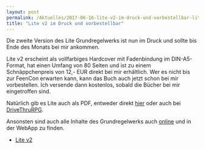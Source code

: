 ```yaml
---
layout: post
permalink: /Aktuelles/2017-06-16-lite-v2-im-druck-und-vorbestellbar-lite
title: "Lite v2 im Druck und vorbestellbar"
---
```


Die zweite Version des Lite Grundregelwerks ist nun im Druck und sollte bis Ende des Monats bei mir ankommen.

Lite v2 erscheint als vollfarbiges Hardcover mit Fadenbindung im DIN-A5-Format, hat einen Umfang von 80 Seiten und ist zu einem Schnäppchenpreis von 12,- EUR direkt bei mir erhältlich. Wer es nicht bis zur FeenCon erwarten kann, kann das Buch auch jetzt schon bei mir vorbestellen. Ich versende dann kostenlos, sobald die Bücher bei mir eingetroffen sind.

Natürlich gib es Lite auch als PDF, entweder direkt [hier](https://lite.jcgames.de/Publikationen/) oder auch bei [DriveThruRPG](http://drivethrurpg.com/product/214379/Lite-Grundregelwerk-Version-2).

Ansonsten sind auch alle Inhalte des Grundregelwerks auch [online](https://lite.jcgames.de/Spielregeln/) und in der WebApp zu finden.

- [Lite v2](https://lite.jcgames.de/Publikationen/)

